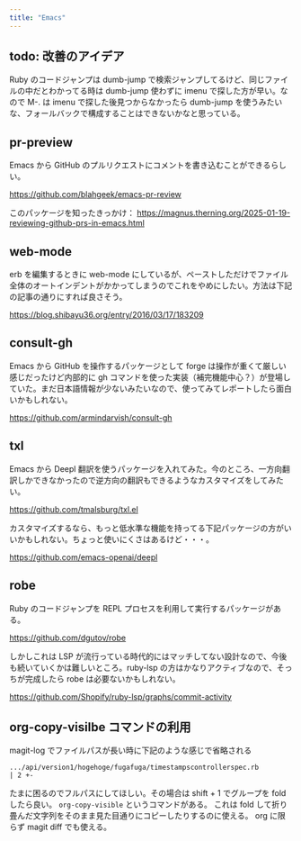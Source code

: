 ```yaml
---
title: "Emacs"
---
```


## todo: 改善のアイデア

Ruby のコードジャンプは dumb-jump で検索ジャンプしてるけど、同じファイルの中だとわかってる時は dumb-jump 使わずに imenu で探した方が早い。なので M-. は imenu で探した後見つからなかったら dumb-jump を使うみたいな、フォールバックで構成することはできないかなと思っている。

## pr-preview

Emacs から GitHub のプルリクエストにコメントを書き込むことができるらしい。

https://github.com/blahgeek/emacs-pr-review

このパッケージを知ったきっかけ： https://magnus.therning.org/2025-01-19-reviewing-github-prs-in-emacs.html

## web-mode

erb を編集するときに web-mode にしているが、ペーストしただけでファイル全体のオートインデントがかかってしまうのでこれをやめにしたい。方法は下記の記事の通りにすれば良さそう。

https://blog.shibayu36.org/entry/2016/03/17/183209

## consult-gh

Emacs から GitHub を操作するパッケージとして forge は操作が重くて厳しい感じだったけど内部的に gh コマンドを使った実装（補完機能中心？）が登場していた。まだ日本語情報が少ないみたいなので、使ってみてレポートしたら面白いかもしれない。

https://github.com/armindarvish/consult-gh

## txl

Emacs から Deepl 翻訳を使うパッケージを入れてみた。今のところ、一方向翻訳しかできなかったので逆方向の翻訳もできるようなカスタマイズをしてみたい。

https://github.com/tmalsburg/txl.el

カスタマイズするなら、もっと低水準な機能を持ってる下記パッケージの方がいいかもしれない。ちょっと使いにくさはあるけど・・・。

https://github.com/emacs-openai/deepl

## robe

Ruby のコードジャンプを REPL プロセスを利用して実行するパッケージがある。

https://github.com/dgutov/robe

しかしこれは LSP が流行っている時代的にはマッチしてない設計なので、今後も続いていくかは難しいところ。ruby-lsp の方はかなりアクティブなので、そっちが完成したら robe は必要ないかもしれない。

https://github.com/Shopify/ruby-lsp/graphs/commit-activity

## org-copy-visilbe コマンドの利用

magit-log でファイルパスが長い時に下記のような感じで省略される

```
.../api/version1/hogehoge/fugafuga/timestampscontrollerspec.rb         | 2 +-
```

たまに困るのでフルパスにしてほしい。その場合は shift + 1 でグループを fold したら良い。
`org-copy-visible` というコマンドがある。
これは fold して折り畳んだ文字列をそのまま見た目通りにコピーしたりするのに使える。
org に限らず magit diff でも使える。
